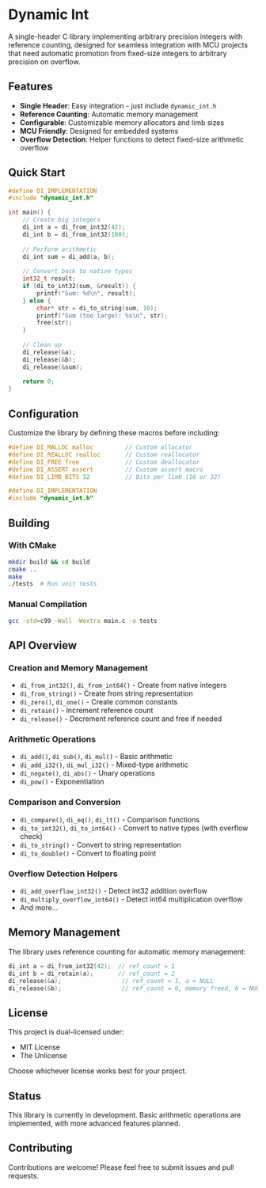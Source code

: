 # Dynamic Int

A single-header C library implementing arbitrary precision integers with reference counting, designed for seamless integration with MCU projects that need automatic promotion from fixed-size integers to arbitrary precision on overflow.

## Features

- **Single Header**: Easy integration - just include `dynamic_int.h`
- **Reference Counting**: Automatic memory management
- **Configurable**: Customizable memory allocators and limb sizes
- **MCU Friendly**: Designed for embedded systems
- **Overflow Detection**: Helper functions to detect fixed-size arithmetic overflow

## Quick Start

```c
#define DI_IMPLEMENTATION
#include "dynamic_int.h"

int main() {
    // Create big integers
    di_int a = di_from_int32(42);
    di_int b = di_from_int32(100);
    
    // Perform arithmetic
    di_int sum = di_add(a, b);
    
    // Convert back to native types
    int32_t result;
    if (di_to_int32(sum, &result)) {
        printf("Sum: %d\n", result);
    } else {
        char* str = di_to_string(sum, 10);
        printf("Sum (too large): %s\n", str);
        free(str);
    }
    
    // Clean up
    di_release(&a);
    di_release(&b);
    di_release(&sum);
    
    return 0;
}
```

## Configuration

Customize the library by defining these macros before including:

```c
#define DI_MALLOC malloc         // Custom allocator
#define DI_REALLOC realloc       // Custom reallocator  
#define DI_FREE free             // Custom deallocator
#define DI_ASSERT assert         // Custom assert macro
#define DI_LIMB_BITS 32          // Bits per limb (16 or 32)

#define DI_IMPLEMENTATION
#include "dynamic_int.h"
```

## Building

### With CMake

```bash
mkdir build && cd build
cmake ..
make
./tests  # Run unit tests
```

### Manual Compilation

```bash
gcc -std=c99 -Wall -Wextra main.c -o tests
```

## API Overview

### Creation and Memory Management

- `di_from_int32()`, `di_from_int64()` - Create from native integers
- `di_from_string()` - Create from string representation
- `di_zero()`, `di_one()` - Create common constants
- `di_retain()` - Increment reference count
- `di_release()` - Decrement reference count and free if needed

### Arithmetic Operations

- `di_add()`, `di_sub()`, `di_mul()` - Basic arithmetic
- `di_add_i32()`, `di_mul_i32()` - Mixed-type arithmetic
- `di_negate()`, `di_abs()` - Unary operations
- `di_pow()` - Exponentiation

### Comparison and Conversion

- `di_compare()`, `di_eq()`, `di_lt()` - Comparison functions
- `di_to_int32()`, `di_to_int64()` - Convert to native types (with overflow check)
- `di_to_string()` - Convert to string representation
- `di_to_double()` - Convert to floating point

### Overflow Detection Helpers

- `di_add_overflow_int32()` - Detect int32 addition overflow
- `di_multiply_overflow_int64()` - Detect int64 multiplication overflow
- And more...

## Memory Management

The library uses reference counting for automatic memory management:

```c
di_int a = di_from_int32(42);  // ref_count = 1
di_int b = di_retain(a);       // ref_count = 2
di_release(&a);                 // ref_count = 1, a = NULL
di_release(&b);                 // ref_count = 0, memory freed, b = NULL
```

## License

This project is dual-licensed under:
- MIT License
- The Unlicense

Choose whichever license works best for your project.

## Status

This library is currently in development. Basic arithmetic operations are implemented, with more advanced features planned.

## Contributing

Contributions are welcome! Please feel free to submit issues and pull requests.
